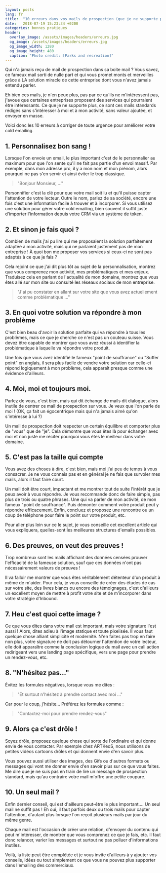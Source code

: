 ```yaml
---
layout: posts
lang: fr
title:  "10 erreurs dans vos mails de prospection (que je ne supporte plus…)"
date:   2018-07-19 15:23:34 +0200
categories: bonnes pratiques
header:
  overlay_image: /assets/images/headers/erreurs.jpg
  og_image: /assets/images/headers/erreurs.jpg
  og_image_width: 1280
  og_image_height: 480
  caption: "Photo credit: [Parks and recreation]"
---
```


Qui n'a jamais reçu de mail de prospection dans sa boite mail ? Vous savez, ce fameux mail sorti de nulle part et qui vous promet monts et merveilles grâce à LA solution miracle de cette entreprise dont vous n'avez jamais entendu parler.

Eh bien ces mails, je n'en peux plus, pas par ce qu'ils ne m'intéressent pas, j'avoue que certaines entreprises proposent des services qui pourraient être intéressants. Ce que je ne supporte plus, ce sont ces mails standards rédigés sans s'intéresser à moi et à mon activité, sans valeur ajoutée, et envoyer en masse.

Voici donc les 10 erreurs à corriger de toute urgence pour améliorer votre cold emailing.

 
## 1. Personnalisez bon sang !

Lorsque l'on envoie un email, le plus important c'est de le personnalier au maximum pour que l'on sente qu'il ne fait pas partie d'un envoi massif. Par exemple, dans mon adresse pro, il y a mon nom et mon prénom, alors pourquoi ne pas s'en servir et ainsi éviter le trop classique.

> "Bonjour Monsieur, ..." 

Personnifier c'est la clé pour que votre mail soit lu et qu'il puisse capter l'attention de votre lecteur. Outre le nom, parlez de sa société, encore une fois c'est une information facile à trouver et à incorporer. Si vous utilisez une solution pour gérer votre cold emailing, bien souvent il suffit juste d'importer l'information depuis votre CRM via un système de token.

 
## 2. Et sinon je fais quoi ?

Combien de mails j'ai pu lire qui me proposaient la solution parfaitement adaptée à mon activité, mais qui ne parlaient justement pas de mon entreprise ! À quoi bon me proposer vos services si ceux-ci ne sont pas adaptés à ce que je fais ?

Cela rejoint ce que j'ai dit plus tôt au sujet de la personnalisation, montrez que vous comprenez mon activité, mes problématiques et mes enjeux. Traduisez cela en parlant de l'actualité de mon domaine, montrez que vous êtes allé sur mon site ou consulté les réseaux sociaux de mon entreprise.

> "J'ai pu constater en allant sur votre site que vous avez actuellement comme problématique ..." 

 
## 3. En quoi votre solution va répondre à mon problème

C'est bien beau d'avoir la solution parfaite qui va répondre à tous les problèmes, mais ce que je cherche ce n'est pas un couteau suisse. Vous devez être capable de montrer que vous avez réussi à identifier la problématique à laquelle va répondre votre produit.

Une fois que vous avez identifié le fameux "point de souffrance" ou "Suffer point" en anglais, il sera plus facile de vendre votre solution car celle-ci répond logiquement à mon problème, cela apparaît presque comme une évidence d'ailleurs.

 
## 4. Moi, moi et toujours moi.

Parlez de vous, c'est bien, mais qui dit échange de mails dit dialogue, alors inutile de centrer ce mail de prospection sur vous. Je veux que l'on parle de moi ! (OK, ça fait un égocentrique mais qui n'a jamais aimé qu'on s'intéresse à lui ?)

Un mail de prospection doit respecter un certain équilibre et comporter plus de "vous" que de "je". Cela démontre que vous êtes là pour échanger avec moi et non juste me réciter pourquoi vous êtes le meilleur dans votre domaine.

 
## 5. C'est pas la taille qui compte

Vous avez des choses à dire, c'est bien, mais moi j'ai peu de temps à vous consacrer. Je ne vous connais pas et en général je ne fais que survoler mes mails, alors il faut faire court.

Un mail doit être court, impactant et me montrer tout de suite l'intérêt que je peux avoir à vous répondre. Je vous recommande donc de faire simple, pas plus de trois ou quatre phrases. Une qui va parler de mon activité, de mon fameux "point de souffrance". Puis démonter comment votre produit peut y répondre efficacement. Enfin, concluez et proposez une rencontre ou un coup de téléphone pour faire le point sur votre produit, etc.

Pour aller plus loin sur ce le sujet, je vous conseille cet excellent article qui vous expliquera, quelles-sont les meilleures structures d'emails possibles.

 
## 6. Des preuves, on veut des preuves !

Trop nombreux sont les mails affichant des données censées prouver l'efficacité de la fameuse solution, sauf que ces données n'ont pas nécessairement valeurs de preuves !

Il va falloir me montrer que vous êtes véritablement détenteur d'un produit à même de m'aider. Pour cela, je vous conseille de créer des études de cas sur votre site, des livres blancs ou encore des témoignages, c'est d'ailleurs un excellent moyen de mettre à profit votre site et de m’incorporer dans votre stratégie d'Inbound.

 
## 7. Heu c'est quoi cette image ?

Ce que vous dites dans votre mail est important, mais votre signature l'est aussi ! Alors, dites adieu à l'image statique et toute pixelisée. Il vous faut quelque chose alliant simplicité et modernité. N'en faites pas trop en faire non plus, votre signature ne doit pas détourner l'attention de votre lecteur, elle doit apparaître comme la conclusion logique du mail avec un call action redirigeant vers une landing page spécifique, vers une page pour prendre un rendez-vous, etc.


## 8. "N'hésitez pas…"

Évitez les formules négatives, lorsque vous me dites :

> "Et surtout n'hésitez à prendre contact avec moi ..." 

Car pour le coup, j'hésite... Préférez les formules comme :

> "Contactez-moi pour prendre rendez-vous" 


## 9. Alors ça c'est drôle !

Soyez drôle, proposez quelque chose qui sorte de l'ordinaire et qui donne envie de vous contacter. Par exemple chez ARTKeoS, nous utilisons de petites vidéos cartoons drôles et qui donnent envie d'en savoir plus.

Vous pouvez aussi utiliser des images, des Gifs ou d'autres formats ou messages qui vont me donner envie d'en savoir plus sur ce que vous faites. Me dire que je ne suis pas en train de lire un message de prospection standard, mais qu'au contraire votre mail m'offre une petite coupure.


## 10. Un seul mail ?

Enfin dernier conseil, qui est d'ailleurs peut-être le plus important…. Un seul mail ne suffit pas ! Eh oui, il faut parfois deux ou trois mails pour capter l'attention, d'autant plus lorsque l'on reçoit plusieurs mails par jour du même genre.

Chaque mail est l'occasion de créer une relation, d'envoyer du contenu qui peut m'intéresser, de montrer que vous comprenez ce que je fais, etc. Il faut donc relancer, varier les messages et surtout ne pas polluer d'informations inutiles.

 

Voilà, la liste peut être complétée et je vous invite d'ailleurs à y ajouter vos conseils, idées ou tout simplement ce que vous ne pouvez plus supporter dans l'emailing des commerciaux.